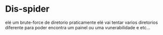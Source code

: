 # Dis-spider
elé um brute-force de diretorio praticamente elé vai tentar varios diretorios diferente para poder encontra um painel ou uma vunerabilidade e etc...
